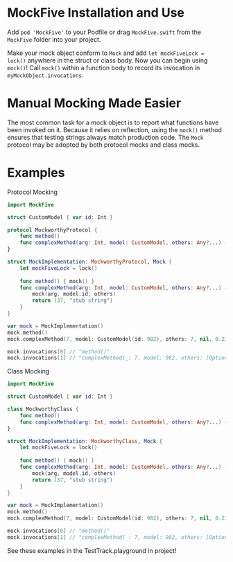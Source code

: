 # MockFive Installation and Use
Add `pod 'MockFive'` to your Podfile or drag `MockFive.swift` from the `MockFive` folder into your project.

Make your mock object conform to `Mock` and add `let mockFiveLock = lock()` anywhere in the struct or class body.  Now you can begin using `mock()`!  Call `mock()` within a function body to record its invocation in `myMockObject.invocations`.

# Manual Mocking Made Easier
The most common task for a mock object is to report what functions have been invoked on it.  Because it relies on reflection, using the `mock()` method ensures that testing strings always match production code.  The `Mock` protocol may be adopted by both protocol mocks and class mocks.

# Examples
Protocol Mocking
```Swift
import MockFive

struct CustomModel { var id: Int }

protocol MockworthyProtocol {
    func method()
    func complexMethod(arg: Int, model: CustomModel, others: Any?...) -> (Int, String)
}

struct MockImplementation: MockworthyProtocol, Mock {
    let mockFiveLock = lock()
    
    func method() { mock() }
    func complexMethod(arg: Int, model: CustomModel, others: Any?...) -> (Int, String) {
        mock(arg, model.id, others)
        return (37, "stub string")
    }
}

var mock = MockImplementation()
mock.method()
mock.complexMethod(7, model: CustomModel(id: 982), others: 7, nil, 0.23, [0,9]) // (37, "stub string")

mock.invocations[0] // "method()"
mock.invocations[1] // "complexMethod(_: 7, model: 982, others: [Optional(7), nil, Optional(0.23), Optional([0, 9])]) -> (Int, String)"

```

Class Mocking
```Swift
import MockFive

struct CustomModel { var id: Int }

class MockworthyClass {
    func method()
    func complexMethod(arg: Int, model: CustomModel, others: Any?...) -> (Int, String)
}

struct MockImplementation: MockworthyClass, Mock {
    let mockFiveLock = lock()
    
    func method() { mock() }
    func complexMethod(arg: Int, model: CustomModel, others: Any?...) -> (Int, String) {
        mock(arg, model.id, others)
        return (37, "stub string")
    }
}

var mock = MockImplementation()
mock.method()
mock.complexMethod(7, model: CustomModel(id: 982), others: 7, nil, 0.23, [0,9]) // (37, "stub string")

mock.invocations[0] // "method()"
mock.invocations[1] // "complexMethod(_: 7, model: 982, others: [Optional(7), nil, Optional(0.23), Optional([0, 9])]) -> (Int, String)"

```
See these examples in the TestTrack.playground in project!


